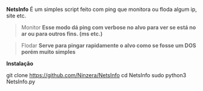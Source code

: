**NetsInfo**
É um simples script feito com ping que monitora ou floda algum ip, site etc.

>Monitor
__Esse modo dá ping com verbose no alvo para ver se está no ar ou para outros fins. (ms etc.)__

>Flodar
__Serve para pingar rapidamente o alvo como se fosse um DOS porém muito simples__

**Instalação**

git clone https://github.com/Ninzera/NetsInfo
cd NetsInfo
sudo python3 NetsInfo.py
